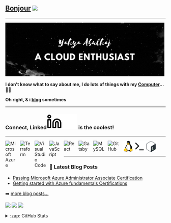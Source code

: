 ## [Bonjour] <img src="https://raw.githubusercontent.com/MartinHeinz/MartinHeinz/master/wave.gif" width="30px"> 

<!-- [![YouTube Channel Subscribers](https://img.shields.io/youtube/channel/subscribers/UCDCHcqyeQgJ-jVSd6VJkbCw?logo=youtube&logoColor=red&style=for-the-badge)][youtube]
[![Website](https://img.shields.io/website?label=here.com&style=for-the-badge&url=https%3A%2F%2Fcodestackr.com)](https://yahya-abulhaj.com)
[![Twitter Follow](https://img.shields.io/twitter/follow/codeSTACKr?color=1DA1F2&logo=twitter&style=for-the-badge)](https://twitter.com/...)

[![Visual Studio Marketplace Rating (Stars)](https://img.shields.io/visual-studio-marketplace/stars/-theme?label=codeSTACKr%20VS%20Code%20Theme&logo=visualstudiocode&logoColor=ff652f&style=for-the-badge)](https://marketplace.visualstudio.com/items?itemName=theme) -->
---
<img src="https://raw.githubusercontent.com/Y4HYA4/Y4HYA4/master/cloudy.gif" width="500px">



**I don't know what to say about me,
 I do lots of things with my [Computer]...👨‍💻**
 
 **Oh right, & i [blog] sometimes**

---

### Connect, Linked[![website](./img/linkedin-light.svg)](https://www.linkedin.com/in/yahya-abulhaj#gh-light-mode-only)[![website](./img/linkedin-dark.svg)](https://www.linkedin.com/in/yahya-abulhaj#gh-dark-mode-only) is the coolest!

<!--
[![website](./img/globe-light.svg)](https://www.itzyahya.tech#gh-light-mode-only)
[![website](./img/globe-dark.svg)](https://www.itzyahya.tech#gh-dark-mode-only)
&nbsp;&nbsp;
[![website](./img/linkedin-light.svg)](https://www.linkedin.com/in/yahya-abulhaj#gh-light-mode-only)
[![website](./img/linkedin-dark.svg)](https://www.linkedin.com/in/yahya-abulhaj#gh-dark-mode-only)
&nbsp;&nbsp;
[![website](./img/twitter-light.svg)](https://twitter.com/AbulhajYahya/#gh-light-mode-only)
[![website](./img/twitter-dark.svg)](https://twitter.com/AbulhajYahya/#gh-dark-mode-only)

<!-- &nbsp;&nbsp;
[![website](./img/youtube-light.svg)](https://youtube.com/..#gh-light-mode-only)
[![website](./img/youtube-dark.svg)](https://youtube.com/..#gh-dark-mode-only)
&nbsp;&nbsp;
[![website](./img/twitter-light.svg)](https://twitter.com/......#gh-light-mode-only)
[![website](./img/twitter-dark.svg)](https://twitter.com/....#gh-dark-mode-only) -->
---

<img align="left" alt="Microsoft Azure" width="36px" src="https://cdn.worldvectorlogo.com/logos/azure-1.svg" style="padding-right:10px;" />
<img align="left" alt="Terraform" width="36px" src="https://cdn.worldvectorlogo.com/logos/terraform-enterprise.svg" style="padding-right:10px;" />
<img align="left" alt="Visual Studio Code" width="36px" src="https://cdn.jsdelivr.net/gh/devicons/devicon/icons/vscode/vscode-original.svg" style="padding-right:10px;" />
<!--
<img align="left" alt="HTML5" width="36px" src="https://cdn.jsdelivr.net/gh/devicons/devicon/icons/html5/html5-original.svg" style="padding-right:10px;" />
<img align="left" alt="CSS3" width="36px" src="https://cdn.jsdelivr.net/gh/devicons/devicon/icons/css3/css3-original.svg" style="padding-right:10px;" />
 -->
<img align="left" alt="JavaScript" width="36px" src="https://cdn.jsdelivr.net/gh/devicons/devicon/icons/javascript/javascript-original.svg" style="padding-right:10px;" />
<img align="left" alt="React" width="36px" src="https://cdn.jsdelivr.net/gh/devicons/devicon/icons/react/react-original.svg" style="padding-right:10px;" />
<img align="left" alt="Gatsby" width="36px" src="https://cdn.jsdelivr.net/gh/devicons/devicon/icons/gatsby/gatsby-original.svg" style="padding-right:10px;" />
<img align="left" alt="MySQL" width="36px" src="https://cdn.jsdelivr.net/gh/devicons/devicon/icons/mysql/mysql-original.svg" style="padding-right:10px;" />
<img align="left" alt="GitHub" width="36px" src="https://user-images.githubusercontent.com/3369400/139447912-e0f43f33-6d9f-45f8-be46-2df5bbc91289.png" style="padding-right:10px;" />
<img align="left" alt="LINUX" width="36px" src="https://raw.githubusercontent.com/devicons/devicon/v2.15.1/icons/linux/linux-original.svg" />
<img align="left" alt="Terminal" width="36px" src="./img/terminal-light.svg" />
<img align="left" alt="BASH" width="36px" src="https://raw.githubusercontent.com/devicons/devicon/v2.15.1/icons/bash/bash-original.svg" />



<!-- [<img align="left" alt="Node.js" width="26px" src="https://cdn.jsdelivr.net/gh/devicons/devicon/icons/nodejs/nodejs-original.svg" style="padding-right:10px;" />][]

[<img align="left" alt="MongoDB" width="26px" src="https://cdn.jsdelivr.net/gh/devicons/devicon/icons/mongodb/mongodb-original.svg" style="padding-right:10px;" />][]

[<img align="left" alt="Git" width="26px" src="https://cdn.jsdelivr.net/gh/devicons/devicon/icons/git/git-original.svg" style="padding-right:10px;" />][]


[<img align="left" alt="Terminal" width="26px" src="./img/terminal-light.svg" />](https://www.youtube.com/playlist?list=PLkwxH9e_vrAJ0WbEsFA9W3I1W-g_BTsbt#gh-light-mode-only)
[<img align="left" alt="Terminal" width="26px" src="./img/terminal-dark.svg" />](https://www.youtube.com/playlist?list=PLkwxH9e_vrAJ0WbEsFA9W3I1W-g_BTsbt#gh-dark-mode-only)
 -->
<br />
<br />

<!-- 
planning on
### 📺 Latest YouTube Videos


- [title](https://www.youtube.com/watch?)
- [title](https://www.youtube.com/watch?)
- [title](https://www.youtube.com/watch?)
- [title](https://www.youtube.com/watch?)
- [title](https://www.youtube.com/watch?)
<!-- YOUTUBE:END -->
<!-- 
➡️ [more videos...](https://youtube.com/)
 -->

---

### 📕 Latest Blog Posts

<!-- BLOG-POST-LIST:START -->
- [Passing Microsoft Azure Administrator Associate Certification](https://blog.yahya-abulhaj.dev/passing-microsoft-azure-administrator-associate-certification)
- [Getting started with Azure fundamentals Certifications](https://blog.yahya-abulhaj.dev/getting-started-with-microsoft-azure-fundamentals-certifications)

<!-- BLOG-POST-LIST:END -->

➡️ [more blog posts...](https://yahya-abulhaj.hashnode.dev)

![](https://raw.githubusercontent.com/Y4HYA4/Y4HYA4/master/profile-summary-card-output/solarized_dark/0-profile-details.svg)
![](https://raw.githubusercontent.com/Y4HYA4/Y4HYA4/master/profile-summary-card-output/github_dark/1-repos-per-language.svg)
![](https://raw.githubusercontent.com/Y4HYA4/Y4HYA4/master/profile-summary-card-output/github_dark/2-most-commit-language.svg)


<details>
  <summary>:zap: GitHub Stats</summary>

  <img align="left" alt="Y4HYA4's GitHub Stats" src="https://github-readme-stats.vercel.app/api?username=Y4HYA4&show_icons=true&hide_border=false&title_color=ff652f&icon_color=FFE400&bg_color=09131B&text_color=ffffff&border_color=0c1a25" />
<!--
</details>

<details>
   <summary>:zap: Recent GitHub Activity</summary>
   <!--START_SECTION:activity-->

   <!--END_SECTION:activity

   </details>
   
   -->

[Blog]: https://blog.yahya-abulhaj.dev
[Computer]: https://degree.yahya-abulhaj.dev
[Bonjour]: https://www.itzyahya.tech
[Computer Engineering]: https://degree.yahya-abulhaj.dev
[website]: https://www.itzyahya.tech
[Here]: https://blog.yahya-abulhaj.dev
[Yahya]: https://www.itzyahya.tech
[twitter]: https://twitter.com/
[youtube]: https://youtube.com/
[instagram]: https://www.instagram.com/yahya_abulhaj
[linkedin]: www.linkedin.com/in/yahya-abulhaj
[webdevplaylist]: https://www.youtube.com/playlist?...............


